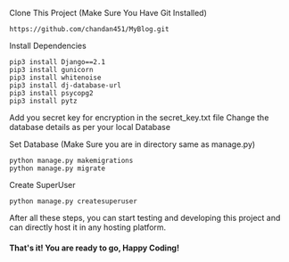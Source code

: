 Clone This Project (Make Sure You Have Git Installed)
```
https://github.com/chandan451/MyBlog.git
```
Install Dependencies 

```
pip3 install Django==2.1
pip3 install gunicorn
pip3 install whitenoise
pip3 install dj-database-url
pip3 install psycopg2
pip3 install pytz
```
Add you secret key for encryption in the secret_key.txt file
Change the database details as per your local Database

Set Database (Make Sure you are in directory same as manage.py)
```
python manage.py makemigrations
python manage.py migrate
```
Create SuperUser 
```
python manage.py createsuperuser
```

After all these steps, you can start testing and developing this project and can directly host it in any hosting platform. 

#### That's it! You are ready to go, Happy Coding!
